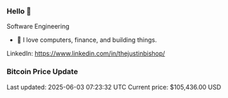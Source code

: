 ### Hello 🤙  

Software Engineering

- 🔭 I love computers, finance, and building things.
  
LinkedIn: https://www.linkedin.com/in/thejustinbishop/  
































































































































































































































































































































































































































































































































































































































### Bitcoin Price Update
Last updated: 2025-06-03 07:23:32 UTC
Current price: $105,436.00 USD
